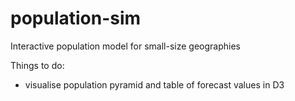# population-sim
Interactive population model for small-size geographies
</br>
 
Things to do:
 - visualise population pyramid and table of forecast values in D3
